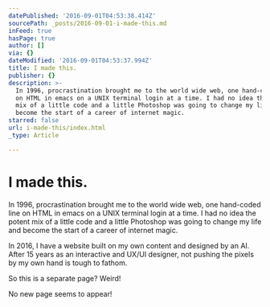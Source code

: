 ```yaml
---
datePublished: '2016-09-01T04:53:38.414Z'
sourcePath: _posts/2016-09-01-i-made-this.md
inFeed: true
hasPage: true
author: []
via: {}
dateModified: '2016-09-01T04:53:37.994Z'
title: I made this.
publisher: {}
description: >-
  In 1996, procrastination brought me to the world wide web, one hand-coded line
  on HTML in emacs on a UNIX terminal login at a time. I had no idea the potent
  mix of a little code and a little Photoshop was going to change my life and
  become the start of a career of internet magic.
starred: false
url: i-made-this/index.html
_type: Article

---
```

# I made this.

In 1996, procrastination brought me to the world wide web, one hand-coded line on HTML in emacs on a UNIX terminal login at a time. I had no idea the potent mix of a little code and a little Photoshop was going to change my life and become the start of a career of internet magic.

In 2016, I have a website built on my own content and designed by an AI. After 15 years as an interactive and UX/UI designer, not pushing the pixels by my own hand is tough to fathom.

So this is a separate page? Weird!

No new page seems to appear!